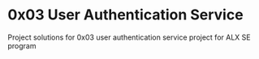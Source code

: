 # 0x03 User Authentication Service

Project solutions for 0x03 user authentication service project for ALX SE program
